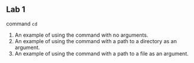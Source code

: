 Lab 1
---	
command `cd`
1. An example of using the command with no arguments.
2. An example of using the command with a path to a directory as an argument.
3. An example of using the command with a path to a file as an argument.
